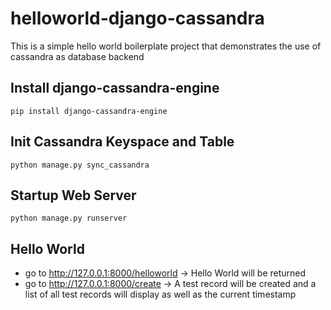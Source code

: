 # helloworld-django-cassandra

This is a simple hello world boilerplate project that demonstrates the use of cassandra as database backend

## Install django-cassandra-engine
```
pip install django-cassandra-engine
```

## Init Cassandra Keyspace and Table
```
python manage.py sync_cassandra
```

## Startup Web Server
```
python manage.py runserver
```

## Hello World

* go to http://127.0.0.1:8000/helloworld -> Hello World will be returned
* go to http://127.0.0.1:8000/create -> A test record will be created and a list of all test records will display as well as the current timestamp

